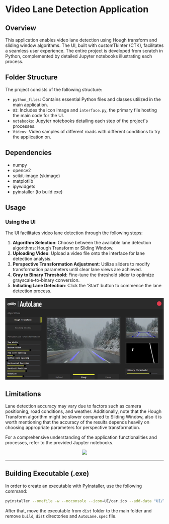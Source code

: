 # Video Lane Detection Application

## Overview

This application enables video lane detection using Hough transform and sliding window algorithms. The UI, built with customTkinter (CTK), facilitates a seamless user experience. The entire project is developed from scratch in Python, complemented by detailed Jupyter notebooks illustrating each process.

## Folder Structure

The project consists of the following structure:

- `python_files`: Contains essential Python files and classes utilized in the main application.
- `UI`: Includes the icon image and `interface.py`, the primary file hosting the main code for the UI.
- `notebooks`: Jupyter notebooks detailing each step of the project's processes.
- `Videos`: Video samples of different roads with different conditions to try the application on.

## Dependencies
- numpy
- opencv2
- scikit-image (skimage)
- matplotlib
- ipywidgets
- pyinstaller (to build exe)

## Usage

### Using the UI

The UI facilitates video lane detection through the following steps:

1. **Algorithm Selection**: Choose between the available lane detection algorithms: Hough Transform or Sliding Window.
2. **Uploading Video**: Upload a video file onto the interface for lane detection analysis.
3. **Perspective Transformation Adjustment**: Utilize sliders to modify transformation parameters until clear lane views are achieved.
4. **Gray to Binary Threshold**: Fine-tune the threshold slider to optimize grayscale-to-binary conversion.
5. **Initiating Lane Detection**: Click the 'Start' button to commence the lane detection process.
   
![UI](UI/UI.png)


## Limitations

Lane detection accuracy may vary due to factors such as camera positioning, road conditions, and weather. Additionally, note that the Hough Transform algorithm might be slower compared to Sliding Window, also it is worth mentioning that the accuracy of the results depends heavily on choosing appropriate parameters for perspective transformation.

For a comprehensive understanding of the application functionalities and processes, refer to the provided Jupyter notebooks.


<p align="center">
    <img width="400" src="UI/UI.gif">
</p>


---
## Building Executable (.exe)

In order to create an executable with PyInstaller, use the following command:

```bash
pyinstaller --onefile -w --noconsole --icon=UI/car.ico --add-data "UI/logo.png;UI" --add-data "python_files;python_files" --name=AutoLane UI/interface.py
```
After that, move the executable from `dist` folder to the main folder and remove `build`, `dist` directories and `AutoLane.spec` file.

